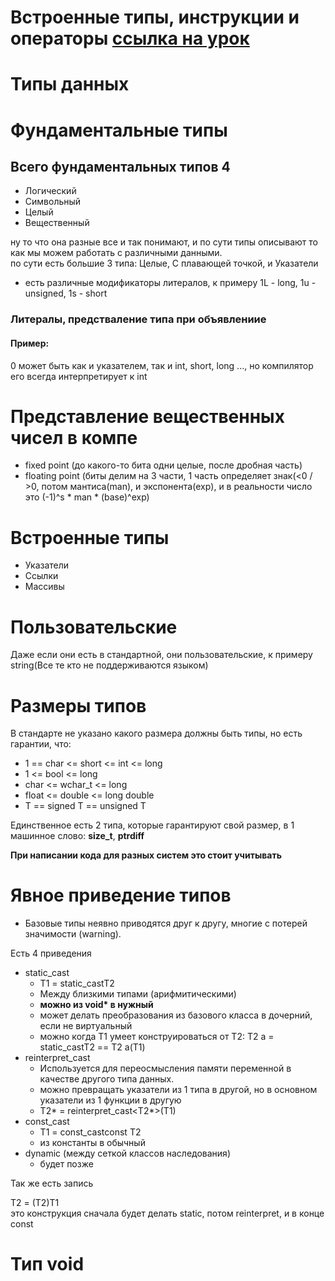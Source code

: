 # Встроенные типы, инструкции и операторы [ссылка на урок](https://www.youtube.com/watch?v=zCZ-y2XQTW4)

# Типы данных


# Фундаментальные типы
## Всего фундаментальных типов 4

* Логический
* Символьный
* Целый
* Вещественный


ну то что она разные все и так понимают, и по сути типы описывают то как мы можем работать с различными данными.  
по сути есть большие 3 типа: Целые, С плавающей точкой, и Указатели

*  есть различные модификаторы литералов, к примеру 1L - long, 1u - unsigned, 1s - short

### Литералы, предстваление типа при объявлениие 
#### Пример:
0 может быть как и указателем, так и int, short, long ..., но компилятор его всегда интерпретирует к int

# Представление вещественных чисел в компе

* fixed point (до какого-то бита одни целые, после дробная часть)
* floating point (биты делим на 3 части, 1 часть определяет знак(<0 / >0, потом мантиса(man), и экспонента(exp), и в реальности число это (-1)^s * man * (base)^exp)

# Встроенные типы

* Указатели
* Ссылки
* Массивы

# Пользовательские

Даже если они есть в стандартной, они пользовательские, к примеру string(Все те кто не поддерживаются языком)

# Размеры типов

В стандарте не указано какого размера должны быть типы, но есть гарантии, что:
* 1 == char <= short <= int <= long
* 1 <= bool <= long
* char <= wchar_t <= long
* float <= double <= long double
* T == signed T == unsigned T

Единственное есть 2 типа, которые гарантируют свой размер, в 1 машинное слово: **size_t**, **ptrdiff**  

**При написании кода для разных систем это стоит учитывать**  

# Явное приведение типов

* Базовые типы неявно приводятся друг к другу, многие с потерей значимости (warning).

Есть 4 приведения

* static_cast
  * T1 = static_cast<T1>T2
  * Между близкими типами (арифмитическими)
  * **можно из void\* в нужный**
  * может делать преобразования из базового класса в дочерний, если не виртуальный
  * можно когда T1 умеет конструироваться от T2: T2 a = static_cast<T1>T2 == T2 a(T1)
* reinterpret_cast
  * Используется для переосмысления памяти переменной в качестве другого типа данных.
  * можно превращать указатели из 1 типа в другой, но в основном указатели из 1 функции в другую
  * T2* = reinterpret_cast<T2*>(T1)
* const_cast
  * T1 = const_cast<T1>const T2
  * из константы в обычный
* dynamic (между сеткой классов наследования)
  * будет позже

Так же есть запись  

T2 = (T2)T1  
это конструкция сначала будет делать static, потом reinterpret, и в конце const

# Тип void